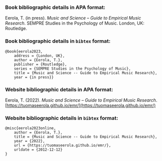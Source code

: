 ### Book bibliographic details in APA format:

Eerola, T. (in press). _Music and Science – Guide to Empirical Music Research_. SEMPRE Studies in the Psychology of Music. London, UK: Routledge.

### Book bibliographic details in `bibtex` format:

```
@book{eerola2023,
	address = {London, UK},
	author = {Eerola, T.},
	publisher = {Routledge},
	series = {SEMPRE Studies in the Psychology of Music},
	title = {Music and Science -- Guide to Empirical Music Research},
	year = {in press}}
```

### Website bibliographic details in APA format:

Eerola, T. (2022). _Music and Science – Guide to Empirical Music Research_. [https://tuomaseerola.github.io/emr/](https://tuomaseerola.github.io/emr/)

### Website bibliographic details in `bibtex` format:

```
@misc{eerola2023online,
	author = {Eerola, T.},
	title = {Music and Science -- Guide to Empirical Music Research},
	year = {2022},
	url = {https://tuomaseerola.github.io/emr/},
    urldate = {2012-12-12}
}
```
